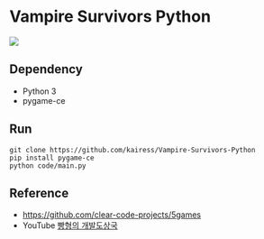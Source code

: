 # Vampire Survivors Python

![](result.gif)

## Dependency

- Python 3
- pygame-ce

## Run

```
git clone https://github.com/kairess/Vampire-Survivors-Python
pip install pygame-ce
python code/main.py
```

## Reference

- https://github.com/clear-code-projects/5games
- YouTube [빵형의 개발도상국](https://www.youtube.com/@bbanghyong)
